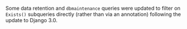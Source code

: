 Some data retention and `dbmaintenance` queries were updated to filter on `Exists()` subqueries directly (rather than via an annotation) following the update to Django 3.0.
